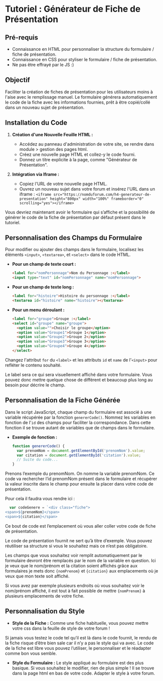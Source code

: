 # Tutoriel : Générateur de Fiche de Présentation

## Pré-requis
- Connaissance en HTML pour personnaliser la structure du formulaire / fiche de présentation.
- Connaissance en CSS pour styliser le formulaire / fiche de présentation.
- Ne pas être effrayé par le JS :) 

## Objectif
Faciliter la création de fiches de présentation pour les utilisateurs moins à l'aise avec le remplissage manuel. Le formulaire générera automatiquement le code de la fiche avec les informations fournies, prêt à être copié/collé dans un nouveau sujet de présentation.

## Installation du Code

1. **Création d'une Nouvelle Feuille HTML :**
   - Accédez au panneau d'administration de votre site, se rendre dans module > gestion des pages html.
   - Créez une nouvelle page HTML et collez-y le code fourni.
   - Donnez un titre explicite à la page, comme "Générateur de Présentation".

2. **Intégration via Iframe :**
   - Copiez l'URL de votre nouvelle page HTML.
   - Ouvrez un nouveau sujet dans votre forum et insérez l'URL dans un iframe :
     ```<iframe src="https://nomduforum.com/h4-generateur-de-presentation" height="800px" width="100%" frameborder="0" scrolling="yes"></iframe>```

Vous devriez maintenant avoir le formulaire qui s’affiche et la possibilité de générer le code de la fiche de présentation par défaut présent dans le tutoriel. 

## Personnalisation des Champs du Formulaire

Pour modifier ou ajouter des champs dans le formulaire, localisez les éléments `<input>`, `<textarea>`, et `<select>` dans le code HTML.

- **Pour un champ de texte court :**
  ```html
  <label for="nomPersonnage">Nom du Personnage :</label>
  <input type="text" id="nomPersonnage" name="nomPersonnage">
  ```

- **Pour un champ de texte long :**
  ```html
  <label for="histoire">Histoire du personnage :</label>
  <textarea id="histoire" name="histoire"></textarea>
  ```

- **Pour un menu déroulant :**
  ```html
  <label for="groupe">Groupe :</label>
  <select id="groupe" name="groupe">
    <option value="">Choisir le groupe</option>
    <option value="Groupe1">Groupe 1</option>
    <option value="Groupe2">Groupe 2</option>
    <option value="Groupe3">Groupe 3</option>
    <option value="Groupe4">Groupe 4</option>
  </select>
  ```

Changez l'attribut `for` du `<label>` et les attributs `id` et `name` de l'`<input>` pour refléter le contenu souhaité. 

Le label sera ce qui sera visuellement affiché dans votre formulaire. Vous pouvez donc mettre quelque chose de différent et beaucoup plus long au besoin pour décrire le champ.

## Personnalisation de la Fiche Générée

Dans le script JavaScript, chaque champ du formulaire est associé à une variable récupérée par la fonction `genererCode()`. Nommez les variables en fonction de l'`id` des champs pour faciliter la correspondance. Dans cette fonction il se trouve autant de variables que de champs dans le formulaire. 

- **Exemple de fonction :**
  ```javascript
  function genererCode() {     
    var prenomNom = document.getElementById('prenomNom').value;
    var citation = document.getElementById('citation').value;
    // Suite du code...
  }
  ```

Prenons l’exemple du prenomNom. On nomme la variable prenomNom. Ce code va rechercher l’id prenomNom présent dans le formulaire et récupérer la valeur inscrite dans le champ pour ensuite la placer dans votre code de présentation.

Pour cela il faudra vous rendre ici : 

  ```javascript
    var codeGenere = `<div class="fiche">
<span>${prenomNom}</span>
<span>${citation}</span>
  ```
  
Ce bout de code est l’emplacement où vous aller coller votre code de fiche de présentation. 

Le code de présentation fournit ne sert qu’à titre d’exemple. Vous pouvez réutiliser sa structure si vous le souhaitez mais ce n’est pas obligatoire.

Les champs que vous souhaitez voir remplit automatiquement par le formulaire devront être remplacés par le nom de la variable en question. Ici je veux que le nom/prénom et la citation soient affichés grâce aux formulaires je mets donc `{nomPrenom}` et `{citation}` aux emplacements où je veux que mon texte soit affiché.

Si vous avez par exemple plusieurs endroits où vous souhaitez voir le nom/prénom affiché, il est tout à fait possible de mettre `{nomPrenom}` à plusieurs emplacements de votre fiche. 


## Personnalisation du Style

- **Style de la Fiche :** 
Comme une fiche habituelle, vous pouvez mettre votre css dans la feuille de style de votre forum ! 

Si jamais vous testez le code tel qu’il est là dans le code fournit, le rendu de la fiche risque d’être bien sale car il n’y a pas le style qui va avec. Le code de la fiche est libre vous pouvez l’utiliser, le personnaliser et le réadapter comme bon vous semble.

- **Style du Formulaire :**
Le style appliqué au formulaire est des plus basique. Si vous souhaitez le modifier, rien de plus simple ! Il se trouve dans la page html en bas de votre code. Adapter le style à votre forum.
